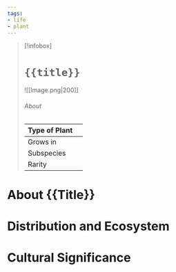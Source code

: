 ```yaml
---
tags:
- life
- plant
---
```

> [!infobox]
> # `{{title}}`
> ![[Image.png|200]]
> ###### About
> | Type of Plant |   |
> | ---- | ---- |
> | Grows in |  |
> | Subspecies |   |
> | Rarity |   |
# About {{Title}}



# Distribution and Ecosystem



# Cultural Significance
